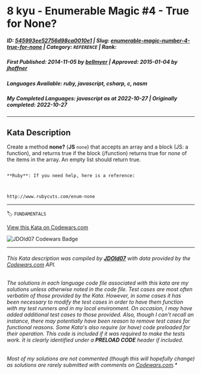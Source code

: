 # 8 kyu - Enumerable Magic #4 - True for None?

##### **ID**: [545993ee52756d98ca0010e1](https://www.codewars.com/kata/545993ee52756d98ca0010e1) | **Slug**: [enumerable-magic-number-4-true-for-none](https://www.codewars.com/kata/545993ee52756d98ca0010e1) | **Category**: `REFERENCE` | **Rank**: <span style="color:white">8 kyu</span>

##### **First Published**: 2014-11-05 ***by*** [bellmyer](https://www.codewars.com/users/bellmyer) | **Approved**: 2015-01-04 ***by*** [jhoffner](https://www.codewars.com/users/jhoffner)

##### **Languages Available**: ruby, javascript, csharp, c, nasm

##### **My Completed Languages**: javascript ***as at*** 2022-10-27 | **Originally completed**: 2022-10-27

---

## Kata Description


Create a method **none?** (**JS** `none`) that accepts an array and a block (JS: a function), and returns true if the block (/function) returns true for *none* of the items in the array. An empty list should return true.



```if:ruby

**Ruby**: If you need help, here is a reference:



http://www.rubycuts.com/enum-none

```

---


🏷 `FUNDAMENTALS`


[View this Kata on Codewars.com](https://www.codewars.com/kata/545993ee52756d98ca0010e1)

![](https://www.codewars.com/users/jdold07/badges/large "JDOld07 Codewars Badge")

---

###### *This Kata description was compiled by [**JDOld07**](https://tpstech.dev) with data provided by the [Codewars.com](https://www.codewars.com) API.*

###### *The solutions in each language code file associated with this kata are my solutions unless otherwise noted in the code file.  Test cases are most often verbatim of those provided by the Kata.  However, in some cases it has been necessary to modify the test cases in order to have them function with my test runners and in my local environment.  On occasion, I may have added additional test cases to those provided.  Also, though I can't recall an instance, there may potentially have been reason to remove test cases for functional reasons.  Some Kata's also require (*or have*) code preloaded for their operation.  This code is included if it was required to make the tests work.  It is clearly identified under a **PRELOAD CODE** header if included.*

###### Most of my solutions are not commented (*though this will hopefully change*) as solutions are rarely submitted with comments on [Codewars.com](https://www.codewars.com).*
